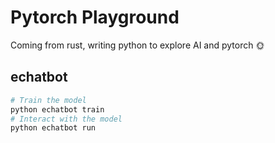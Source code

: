 # Pytorch Playground

Coming from rust, writing python to explore AI and pytorch :sun_with_face:

## echatbot

```bash
# Train the model
python echatbot train
# Interact with the model
python echatbot run
```
